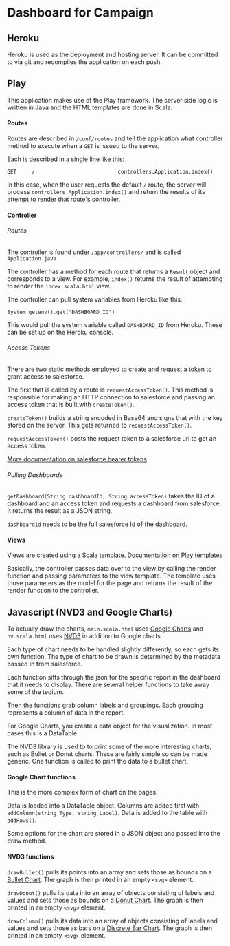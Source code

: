 # Dashboard for Campaign

## Heroku

Heroku is used as the deployment and hosting server. It can be committed to via git and recompiles the application on
each push.

## Play

This application makes use of the Play framework. The server side logic is written in Java and the HTML templates are
done in Scala.

#### Routes

Routes are described in `/conf/routes` and tell the application what controller method to execute when a `GET` is
issued to the server.

Each is described in a single line like this:

```
GET     /                           controllers.Application.index()
```

In this case, when the user requests the default `/` route, the server will process `controllers.Application.index()`
and return the results of its attempt to render that route's controller.

#### Controller

###### Routes

The controller is found under `/app/controllers/` and is called `Application.java`

The controller has a method for each route that returns a `Result` object and corresponds to a view. For example,
`index()` returns the result of attempting to render the `index.scala.html` view.

The controller can pull system variables from Heroku like this:

```
System.getenv().get("DASHBOARD_ID")
```

This would pull the system variable called `DASHBOARD_ID` from Heroku. These can be set up on the Heroku console.

###### Access Tokens

There are two static methods employed to create and request a token to grant access to salesforce.

The first that is called by a route is `requestAccessToken()`. This method is responsible for making an HTTP connection
to salesforce and passing an access token that is built with `createToken()`. 

`createToken()` builds a string encoded in Base64 and signs that with the key stored on the server. This gets returned
to `requestAccessToken()`.

`requestAccessToken()` posts the request token to a salesforce url to get an access token. 

[More documentation on salesforce bearer tokens](https://github.com/smithmd/play-sfdc/blob/master/docs/Server-Server%20Salesforce%20Authentication.md)

###### Pulling Dashboards

`getDashboard(String dashboardId, String accessToken)` takes the ID of a dashboard and an access token and requests a
dashboard from salesforce. It returns the result as a JSON string.

`dashboardId` needs to be the full salesforce Id of the dashboard.

#### Views

Views are created using a Scala template.
[Documentation on Play templates](https://www.playframework.com/documentation/2.0.4/ScalaTemplates)

Basically, the controller passes data over to the view by calling the render function and passing parameters to the
view template. The template uses those parameters as the model for the page and returns the result of the render
function to the controller.

## Javascript (NVD3 and Google Charts)

To actually draw the charts, `main.scala.html` uses [Google Charts](https://developers.google.com/chart/) and
`nv.scala.html` uses [NVD3](http://nvd3.org/) in addition to Google charts.

Each type of chart needs to be handled slightly differently, so each gets its own function. The type of chart to be
drawn is determined by the metadata passed in from salesforce.

Each function sifts through the json for the specific report in the dashboard that it needs to display. There are
several helper functions to take away some of the tedium.

Then the functions grab column labels and groupings. Each grouping represents a column of data in the report.

For Google Charts, you create a data object for the visualization. In most cases this is a DataTable.

The NVD3 library is used to to print some of the more interesting charts, such as Bullet or Donut charts. These are
fairly simple so can be made generic. One function is called to print the data to a bullet chart.

#### Google Chart functions

This is the more complex form of chart on the pages.

Data is loaded into a DataTable object. Columns are added first with `addColumn(string Type, string Label)`. Data is
added to the table with `addRows()`.

Some options for the chart are stored in a JSON object and passed into the draw method.

#### NVD3 functions

`drawBullet()` pulls its points into an array and sets those as bounds on a
[Bullet Chart](http://nvd3.org/examples/bullet.html). The graph is then printed in an empty `<svg>` element.

`drawDonut()` pulls its data into an array of objects consisting of labels and values and sets those as bounds on a
[Donut Chart](http://nvd3.org/examples/pie.html). The graph is then printed in an empty `<svg>` element.

`drawColumn()` pulls its data into an array of objects consisting of labels and values and sets those as bars on a
[Discrete Bar Chart](http://nvd3.org/examples/discreteBar.html). The graph is then printed in an empty `<svg>` element.